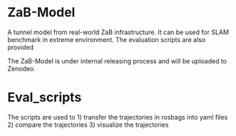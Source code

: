 # ZaB-Model
A tunnel model from real-world ZaB infrastructure. It can be used for SLAM benchmark in extreme environment. The evaluation scripts are also provided

The ZaB-Model is under internal releasing process and will be uploaded to Zenodeo.

# Eval_scripts
The scripts are used to 1) transfer the trajectories in rosbags into yaml files 2) compare the trajectories 3) visualize the trajectories
